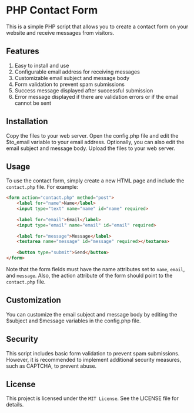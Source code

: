 # PHP Contact Form
This is a simple PHP script that allows you to create a contact form on your website and receive messages from visitors.

## Features
1. Easy to install and use
2. Configurable email address for receiving messages
3. Customizable email subject and message body
4. Form validation to prevent spam submissions
5. Success message displayed after successful submission
6. Error message displayed if there are validation errors or if the email cannot be sent

## Installation
Copy the files to your web server.
Open the config.php file and edit the $to_email variable to your email address.
Optionally, you can also edit the email subject and message body.
Upload the files to your web server.

## Usage
To use the contact form, simply create a new HTML page and include the `contact.php` file. For example:
```html
<form action="contact.php" method="post">
    <label for="name">Name</label>
    <input type="text" name="name" id="name" required>
    
    <label for="email">Email</label>
    <input type="email" name="email" id="email" required>
    
    <label for="message">Message</label>
    <textarea name="message" id="message" required></textarea>
    
    <button type="submit">Send</button>
</form>

```

Note that the form fields must have the name attributes set to `name`, `email`, and `message`. Also, the action attribute of the form should point to the `contact.php` file.

## Customization
You can customize the email subject and message body by editing the $subject and $message variables in the config.php file.

## Security
This script includes basic form validation to prevent spam submissions. However, it is recommended to implement additional security measures, such as CAPTCHA, to prevent abuse.

## License
This project is licensed under the `MIT License`. See the LICENSE file for details.
